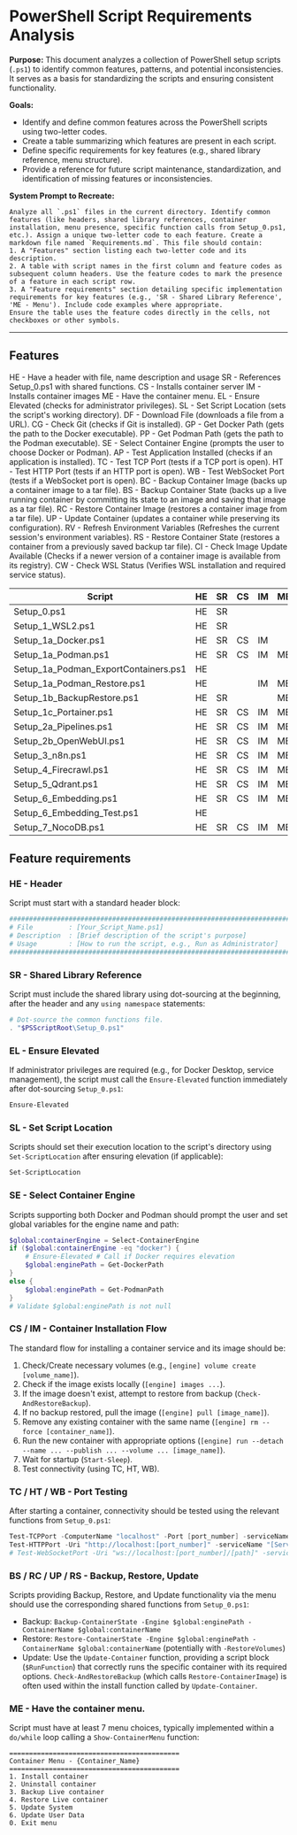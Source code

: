 # PowerShell Script Requirements Analysis

**Purpose:** This document analyzes a collection of PowerShell setup scripts (`.ps1`) to identify common features, patterns, and potential inconsistencies. It serves as a basis for standardizing the scripts and ensuring consistent functionality.

**Goals:**

*   Identify and define common features across the PowerShell scripts using two-letter codes.
*   Create a table summarizing which features are present in each script.
*   Define specific requirements for key features (e.g., shared library reference, menu structure).
*   Provide a reference for future script maintenance, standardization, and identification of missing features or inconsistencies.

**System Prompt to Recreate:**

```text
Analyze all `.ps1` files in the current directory. Identify common features (like headers, shared library references, container installation, menu presence, specific function calls from Setup_0.ps1, etc.). Assign a unique two-letter code to each feature. Create a markdown file named `Requirements.md`. This file should contain:
1. A "Features" section listing each two-letter code and its description.
2. A table with script names in the first column and feature codes as subsequent column headers. Use the feature codes to mark the presence of a feature in each script row.
3. A "Feature requirements" section detailing specific implementation requirements for key features (e.g., 'SR - Shared Library Reference', 'ME - Menu'). Include code examples where appropriate.
Ensure the table uses the feature codes directly in the cells, not checkboxes or other symbols.
```

---

## Features

HE - Have a header with file, name description and usage
SR - References Setup_0.ps1 with shared functions.
CS - Installs container server
IM - Installs container images
ME - Have the container menu.
EL - Ensure Elevated (checks for administrator privileges).
SL - Set Script Location (sets the script's working directory).
DF - Download File (downloads a file from a URL).
CG - Check Git (checks if Git is installed).
GP - Get Docker Path (gets the path to the Docker executable).
PP - Get Podman Path (gets the path to the Podman executable).
SE - Select Container Engine (prompts the user to choose Docker or Podman).
AP - Test Application Installed (checks if an application is installed).
TC - Test TCP Port (tests if a TCP port is open).
HT - Test HTTP Port (tests if an HTTP port is open).
WB - Test WebSocket Port (tests if a WebSocket port is open).
BC - Backup Container Image (backs up a container image to a tar file).
BS - Backup Container State (backs up a live running container by committing its state to an image and saving that image as a tar file).
RC - Restore Container Image (restores a container image from a tar file).
UP - Update Container (updates a container while preserving its configuration).
RV - Refresh Environment Variables (Refreshes the current session's environment variables).
RS - Restore Container State (restores a container from a previously saved backup tar file).
CI - Check Image Update Available (Checks if a newer version of a container image is available from its registry).
CW - Check WSL Status (Verifies WSL installation and required service status).

| Script                               | HE | SR | CS | IM | ME | EL | SL | DF | CG | GP | PP | SE | AP | TC | HT | WB | BC | BS | RC | UP | RS | RV | CI | CW |
|--------------------------------------|----|----|----|----|----|----|----|----|----|----|----|----|----|----|----|----|----|----|----|----|----|----|----|----|
| Setup_0.ps1                          | HE | SR |    |    |    | EL | SL | DF | CG | GP | PP | SE | AP | TC | HT | WB | BC | BS | RC | UP | RS | RV | CI | CW |
| Setup_1_WSL2.ps1                     | HE | SR |    |    |    | EL | SL |    |    |    |    |    |    |    |    |    |    |    |    |    |    |    |    | CW |
| Setup_1a_Docker.ps1                  | HE | SR | CS | IM |    | EL | SL | DF |    | GP |    |    | AP |    |    |    |    |    |    |    |    |    |    | CW |
| Setup_1a_Podman.ps1                  | HE | SR | CS | IM | ME |    | SL | DF |    |    | PP |    | AP |    |    |    |    |    |    |    | RS | RV |    | CW |
| Setup_1a_Podman_ExportContainers.ps1 | HE |    |    |    |    |    |    |    |    |    |    |    |    |    |    |    | BC |    |    |    |    |    |    |    |
| Setup_1a_Podman_Restore.ps1          | HE |    |    | IM | ME |    |    |    |    |    |    |    |    |    |    |    |    |    | RC |    |    |    |    |    |
| Setup_1b_BackupRestore.ps1           | HE | SR |    |    | ME |    |    |    |    |    |    | SE |    |    |    |    | BC |    | RC |    |    |    |    |    |
| Setup_1c_Portainer.ps1               | HE | SR | CS | IM | ME | EL | SL |    |    | GP | PP | SE |    | TC | HT |    |    | BS | RC | UP | RS |    |    |    |
| Setup_2a_Pipelines.ps1               | HE | SR | CS | IM | ME |    | SL | DF |    | GP | PP | SE |    | TC | HT |    |    | BS | RC | UP | RS |    |    |    |
| Setup_2b_OpenWebUI.ps1               | HE | SR | CS | IM | ME |    | SL |    |    | GP | PP | SE |    | TC | HT | WB |    | BS | RC | UP | RS |    | CI | CW |
| Setup_3_n8n.ps1                      | HE | SR | CS | IM | ME | EL | SL |    |    | GP | PP | SE |    | TC | HT |    |    | BS | RC | UP | RS |    |    |    |
| Setup_4_Firecrawl.ps1                | HE | SR | CS | IM | ME | EL | SL |    |    | GP |    |    |    | TC | HT |    |    | BS | RC | UP | RS |    |    |    |
| Setup_5_Qdrant.ps1                   | HE | SR | CS | IM | ME | EL | SL |    |    | GP | PP | SE |    | TC | HT |    |    | BS | RC | UP | RS |    |    |    |
| Setup_6_Embedding.ps1                | HE | SR | CS | IM | ME |    | SL |    |    |    |    |    |    | TC | HT |    |    |    |    | UP |    |    |    |    |
| Setup_6_Embedding_Test.ps1           | HE |    |    |    |    |    |    |    |    |    |    |    |    | TC |    |    |    |    |    |    |    |    |    |    |
| Setup_7_NocoDB.ps1                   | HE | SR | CS | IM | ME | EL | SL |    |    | GP | PP | SE |    | TC | HT |    |    | BS | RC | UP | RS |    |    |    |

## Feature requirements

### HE - Header

Script must start with a standard header block:

```PowerShell
################################################################################
# File         : [Your_Script_Name.ps1]
# Description  : [Brief description of the script's purpose]
# Usage        : [How to run the script, e.g., Run as Administrator]
################################################################################
```

### SR - Shared Library Reference

Script must include the shared library using dot-sourcing at the beginning, after the header and any `using namespace` statements:

```PowerShell
# Dot-source the common functions file.
. "$PSScriptRoot\Setup_0.ps1"
```

### EL - Ensure Elevated

If administrator privileges are required (e.g., for Docker Desktop, service management), the script must call the `Ensure-Elevated` function immediately after dot-sourcing `Setup_0.ps1`:

```PowerShell
Ensure-Elevated
```

### SL - Set Script Location

Scripts should set their execution location to the script's directory using `Set-ScriptLocation` after ensuring elevation (if applicable):

```PowerShell
Set-ScriptLocation
```

### SE - Select Container Engine

Scripts supporting both Docker and Podman should prompt the user and set global variables for the engine name and path:

```PowerShell
$global:containerEngine = Select-ContainerEngine
if ($global:containerEngine -eq "docker") {
    # Ensure-Elevated # Call if Docker requires elevation
    $global:enginePath = Get-DockerPath
}
else {
    $global:enginePath = Get-PodmanPath
}
# Validate $global:enginePath is not null
```

### CS / IM - Container Installation Flow

The standard flow for installing a container service and its image should be:
1.  Check/Create necessary volumes (e.g., `[engine] volume create [volume_name]`).
2.  Check if the image exists locally (`[engine] images ...`).
3.  If the image doesn't exist, attempt to restore from backup (`Check-AndRestoreBackup`).
4.  If no backup restored, pull the image (`[engine] pull [image_name]`).
5.  Remove any existing container with the same name (`[engine] rm --force [container_name]`).
6.  Run the new container with appropriate options (`[engine] run --detach --name ... --publish ... --volume ... [image_name]`).
7.  Wait for startup (`Start-Sleep`).
8.  Test connectivity (using TC, HT, WB).

### TC / HT / WB - Port Testing

After starting a container, connectivity should be tested using the relevant functions from `Setup_0.ps1`:

```PowerShell
Test-TCPPort -ComputerName "localhost" -Port [port_number] -serviceName "[Service Name]"
Test-HTTPPort -Uri "http://localhost:[port_number]" -serviceName "[Service Name]"
# Test-WebSocketPort -Uri "ws://localhost:[port_number]/[path]" -serviceName "[Service Name]" # If applicable
```

### BS / RC / UP / RS - Backup, Restore, Update

Scripts providing Backup, Restore, and Update functionality via the menu should use the corresponding shared functions from `Setup_0.ps1`:
*   Backup: `Backup-ContainerState -Engine $global:enginePath -ContainerName $global:containerName`
*   Restore: `Restore-ContainerState -Engine $global:enginePath -ContainerName $global:containerName` (potentially with `-RestoreVolumes`)
*   Update: Use the `Update-Container` function, providing a script block (`$RunFunction`) that correctly runs the specific container with its required options. `Check-AndRestoreBackup` (which calls `Restore-ContainerImage`) is often used within the install function called by `Update-Container`.

### ME - Have the container menu.

Script must have at least 7 menu choices, typically implemented within a `do/while` loop calling a `Show-ContainerMenu` function:

```text
===========================================
Container Menu - {Container_Name}
===========================================
1. Install container
2. Uninstall container
3. Backup Live container
4. Restore Live container
5. Update System
6. Update User Data
0. Exit menu
